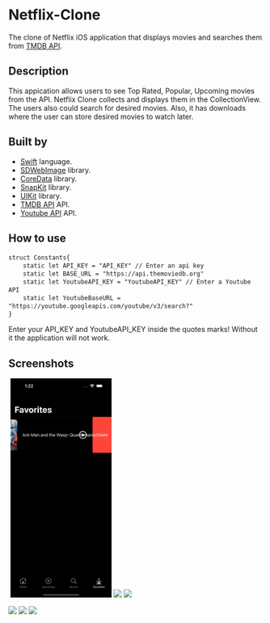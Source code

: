 # Netflix-Clone
The clone of Netflix iOS application that displays movies and searches them from [TMDB API](https://www.themoviedb.org).

## Description

This appication allows users to see Top Rated, Popular, Upcoming movies from the API. Netflix Clone collects and displays them in the CollectionView. The users also could search for desired movies. Also, it has downloads where the user can store desired movies to watch later.

## Built by
* [Swift](https://developer.apple.com/swift/) language.
* [SDWebImage](https://github.com/SDWebImage/SDWebImage) library.
* [CoreData](https://developer.apple.com/documentation/coredata) library.
* [SnapKit](https://github.com/SnapKit/SnapKit) library.
* [UIKit](https://developer.apple.com/documentation/uikit/) library.
* [TMDB API](https://www.themoviedb.org) API.
* [Youtube API](https://developers.google.com/youtube/v3) API.


## How to use

```
struct Constants{
    static let API_KEY = "API_KEY" // Enter an api key 
    static let BASE_URL = "https://api.themoviedb.org"
    static let YoutubeAPI_KEY = "YoutubeAPI_KEY" // Enter a Youtube API
    static let YoutubeBaseURL = "https://youtube.googleapis.com/youtube/v3/search?"
}
```


Enter your API_KEY and YoutubeAPI_KEY inside the quotes marks! Without it the application will not work.


## Screenshots
<img src="" width="200"> <img src="Netflix Clone/AppScreenshots/Delete.png" width="200"> <img src="Netflix-Clone/AppScreenshots/Delete.png" width="200"> <img src="Netflix-Clone/AppScreenshots/Home.png" width="200">

<img src="Netflix-Clone/AppScreenshots/Favorites.png" width="200" > <img src="Netflix-Clone/AppScreenshots/Search.png" width="200">
<img src="Netflix-Clone/AppScreenshots/WebView.png" width="200" > 
